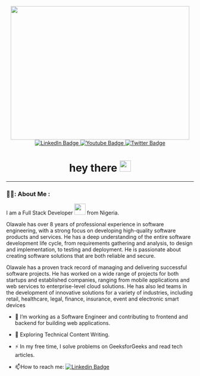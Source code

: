 
<!--
**wealsegun/wealsegun** is a ✨ _special_ ✨ repository because its `README.md` (this file) appears on your GitHub profile.

Here are some ideas to get you started:

- 🔭 I’m currently working on ...
- 🌱 I’m currently learning ...
- 👯 I’m looking to collaborate on ...
- 🤔 I’m looking for help with ...
- 💬 Ask me about ...
- 📫 How to reach me: ...
- 😄 Pronouns: ...
- ⚡ Fun fact: ...
-->
<div class="container">
<div id="header" align="center">
  <img src="https://media.giphy.com/media/qgQUggAC3Pfv687qPC/giphy.gif" width="480" height="360"/>
</div>

<div id="badges" align="center">
  <a href="https://www.linkedin.com/in/ogunleye-olawale">
    <img src="https://img.shields.io/badge/LinkedIn-blue?style=for-the-badge&logo=linkedin&logoColor=white" alt="LinkedIn Badge"/>
  </a>
  <a href="https://www.youtube.com/channel/UCjIFYv3KJaU8b4Rk2TLHrxQ">
    <img src="https://img.shields.io/badge/YouTube-red?style=for-the-badge&logo=youtube&logoColor=white" alt="Youtube Badge"/>
  </a>
  <a href="https://twitter.com/wealsegun">
    <img src="https://img.shields.io/badge/Twitter-blue?style=for-the-badge&logo=twitter&logoColor=white" alt="Twitter Badge"/>
  </a>
</div>
  <div align="center">
  <img src="https://komarev.com/ghpvc/?username=wealsegun&style=flat-square&color=blue" alt=""/>
  </div>
  
  <h1 align="center">
  hey there
  <img src="https://media.giphy.com/media/hvRJCLFzcasrR4ia7z/giphy.gif" width="30px"/>
</h1>
  
  ---

### 👨‍💻: About Me :

  I am a Full Stack Developer <img src="https://media.giphy.com/media/WUlplcMpOCEmTGBtBW/giphy.gif" width="30"> from Nigeria.

Olawale has over 8 years of professional experience in software engineering, with a strong focus on developing high-quality software products and services. He has a deep understanding of the entire software development life cycle, from requirements gathering and analysis, to design and implementation, to testing and deployment. He is passionate about creating software solutions that are both reliable and secure.

Olawale has a proven track record of managing and delivering successful software projects. He has worked on a wide range of projects for both startups and established companies, ranging from mobile applications and web services to enterprise-level cloud solutions. He has also led teams in the development of innovative solutions for a variety of industries, including retail, healthcare, legal, finance, insurance, event and electronic smart devices
  
  
  
  - :telescope: I’m working as a Software Engineer and contributing to frontend and backend for building web applications.

- :seedling: Exploring Technical Content Writing.

- :zap: In my free time, I solve problems on GeeksforGeeks and read tech articles.

- :mailbox:How to reach me: [![Linkedin Badge](https://img.shields.io/badge/-kakbar-blue?style=flat&logo=Linkedin&logoColor=white)](https://www.linkedin.com/in/ogunleye-olawale)
  </div>
  
 
  
